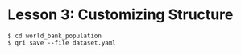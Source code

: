 # Lesson 3: Customizing Structure

```
$ cd world_bank_population
$ qri save --file dataset.yaml
```